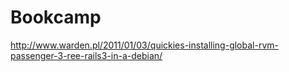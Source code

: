 # Bookcamp

http://www.warden.pl/2011/01/03/quickies-installing-global-rvm-passenger-3-ree-rails3-in-a-debian/


